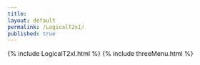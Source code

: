 ```yaml
---
title:
layout: default
permalink: /LogicalT2xI/
published: true
---
```


{% include LogicalT2xI.html %}
{% include threeMenu.html %}
